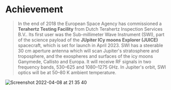 # Achievement
 
> In the end of 2018 the European Space Agency has commissioned a **Terahertz Testing Facility** from Dutch Terahertz Inspection Services B.V.. Its first user was the Sub-millimeter Wave Instrument (SWI), part of the science payload of the **JUpiter ICy moons Explorer (JUICE)** spacecraft, which is set for launch in April 2023. SWI has a steerable 30 cm aperture antenna which will scan Jupiter's stratosphere and troposphere, and the exospheres and surfaces of the icy moons Ganymede, Callisto and Europa. It will receive RF signals in two frequency bands, 530–625 and 1080–1275 GHz. In Jupiter's orbit, SWI optics will be at 50–80 K ambient temperature. 
> 
![Screenshot 2022-04-08 at 21 35 40](https://user-images.githubusercontent.com/113699308/190712810-5d29a7e0-db65-47f0-8110-6ae189b7e128.png)
